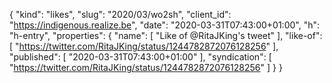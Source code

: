 {
  "kind": "likes",
  "slug": "2020/03/wo2sh",
  "client_id": "https://indigenous.realize.be",
  "date": "2020-03-31T07:43:00+01:00",
  "h": "h-entry",
  "properties": {
    "name": [
      "Like of @RitaJKing's tweet"
    ],
    "like-of": [
      "https://twitter.com/RitaJKing/status/1244782872076128256"
    ],
    "published": [
      "2020-03-31T07:43:00+01:00"
    ],
    "syndication": [
      "https://twitter.com/RitaJKing/status/1244782872076128256"
    ]
  }
}

